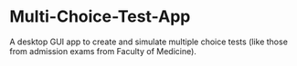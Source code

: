 # Multi-Choice-Test-App
A desktop GUI app to create and simulate multiple choice tests (like those from admission exams from Faculty of Medicine).
